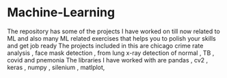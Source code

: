 # Machine-Learning
The repository has some of the projects I have worked on till now related to ML and also many ML related exercises that helps you to polish your skills and get job ready 
The projects included in this are chicago crime rate analysis , face mask detection , from lung x-ray detection of normal , TB , covid and pnemonia 
The libraries I have worked with are pandas , cv2 , keras , numpy , silenium , matlplot,
